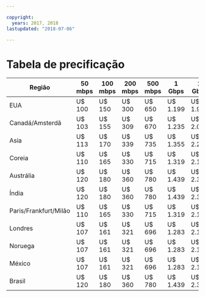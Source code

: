 ```yaml
---

copyright:
  years: 2017, 2018
lastupdated: "2018-07-06"

---
```


# Tabela de precificação

| Região | 50 mbps | 100 mbps | 200 mbps | 500 mbps | 1 Gbps | 2 Gbps | 5 Gbps | 10 Gbps |
|----|----|----|----|----|----|----|----|----|
| EUA |  U$ 100 | U$ 150 | U$ 300 | U$ 650 | U$ 1.199 | U$ 1.999 | U$ 3.750 | US$ 4.999 |
| Canadá/Amsterdã |  U$ 103 | U$ 155 | U$ 309 | U$ 670 | U$ 1.235 | U$ 2.059 | U$ 3.863 | US$ 5.149 |
| Asia | U$ 113 | U$ 170 | U$ 339 | U$ 735 | U$ 1.355 | U$ 2.259 | U$ 4.238 | US$ 5.649 |
| Coreia | U$ 110 | U$ 165 | U$ 330 | U$ 715 | U$ 1.319 | U$ 2.199 | U$ 4.125 | US$ 5.499 |
| Austrália | U$ 120 | U$ 180 | U$ 360 | U$ 780 | U$ 1.439 | U$ 2.399 | U$ 4.500| US$ 5.999 |
| Índia | U$ 120 | U$ 180 | U$ 360 | U$ 780 | U$ 1.439 | U$ 2.399 | U$ 4.500| US$ 5.999 |
| Paris/Frankfurt/Milão |  U$ 110 | U$ 165 | U$ 330 | U$ 715 | U$ 1.319 | U$ 2.199 | U$ 4.125 | US$ 5.499 |
| Londres |  U$ 107 | U$ 161 | U$ 321 | U$ 696 | U$ 1.283 | U$ 2.139 | U$ 4.013 | US$ 5.349 |
| Noruega | U$ 107 | U$ 161 | U$ 321 | U$ 696 | U$ 1.283 | U$ 2.139 | U$ 4.013 | US$ 5.349 |
| México| U$ 107 | U$ 161 | U$ 321 | U$ 696 | U$ 1.283 | U$ 2.139 | U$ 4.013 | US$ 5.349 |
| Brasil | U$ 120 | U$ 180 | U$ 360 | U$ 780 | U$ 1.439 | U$ 2.399 | U$ 4.500| US$ 5.999 |
